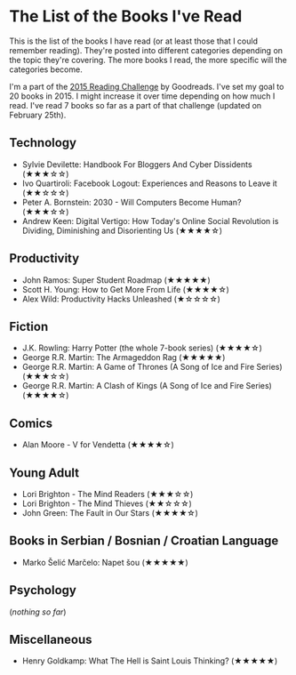 # The List of the Books I've Read

This is the list of the books I have read (or at least those that I could remember reading). They're posted into different categories depending on the topic they're covering. The more books I read, the more specific will the categories become.

I'm a part of the [2015 Reading Challenge](https://www.goodreads.com/challenges/3082-2015-reading-challenge) by Goodreads. I've set my goal to 20 books in 2015. I might increase it over time depending on how much I read. I've  read 7 books so far as a part of that challenge (updated on February 25th).

## Technology

* Sylvie Devilette: Handbook For Bloggers And Cyber Dissidents (★★★☆☆)
* Ivo Quartiroli: Facebook Logout: Experiences and Reasons to Leave it (★★☆☆☆)
* Peter A. Bornstein: 2030 - Will Computers Become Human?  (★★★☆☆)
* Andrew Keen:  Digital Vertigo: How Today's Online Social Revolution is Dividing, Diminishing and Disorienting Us  (★★★★☆)

## Productivity

* John Ramos:  Super Student Roadmap  (★★★★★)
* Scott H. Young:  How to Get More From Life  (★★★★☆)
* Alex Wild:  Productivity Hacks Unleashed  (★☆☆☆☆)

## Fiction

* J.K. Rowling:  Harry Potter  (the whole 7-book series) (★★★★☆)
* George R.R. Martin:  The Armageddon Rag  (★★★★★)
* George R.R. Martin:  A Game of Thrones (A Song of Ice and Fire Series) (★★★☆☆)
* George R.R. Martin: A Clash of Kings (A Song of Ice and Fire Series) (★★★★☆)

## Comics

* Alan Moore - V for Vendetta (★★★★☆)

## Young Adult

* Lori Brighton - The Mind Readers (★★★☆☆)
* Lori Brighton - The Mind Thieves (★★☆☆☆)
* John Green:  The Fault in Our Stars  (★★★★☆)

## Books in Serbian / Bosnian / Croatian Language

* Marko Šelić Marčelo:  Napet šou  (★★★★★)

## Psychology

(_nothing so far_)

## Miscellaneous

* Henry Goldkamp:  What The Hell is Saint Louis Thinking?  (★★★★★)
